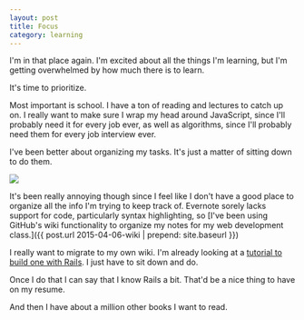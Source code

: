 ```yaml
---
layout: post
title: Focus
category: learning
---
```


I'm in that place again. I'm excited about all the things I'm learning, but I'm getting overwhelmed by how much there is to learn.

It's time to prioritize.

Most important is school. I have a ton of reading and lectures to catch up on. I really want to make sure I wrap my head around JavaScript, since I'll probably need it for every job ever, as well as algorithms, since I'll probably need them for every job interview ever.

I've been better about organizing my tasks. It's just a matter of sitting down to do them.

<img class="" src="/assets/comp/wk4tasks.png"/>

It's been really annoying though since I feel like I don't have a good place to organize all the info I'm trying to keep track of. Evernote sorely lacks support for code, particularly syntax highlighting, so [I've been using GitHub's wiki functionality to organize my notes for my web development class.]({{ post.url 2015-04-06-wiki | prepend: site.baseurl }}) 

I really want to migrate to my own wiki. I'm already looking at a [tutorial to build one with Rails](http://www.devx.com/webdev/Article/34200?trk=DXRSS_LATEST). I just have to sit down and do.

Once I do that I can say that I know Rails a bit. That'd be a nice thing to have on my resume.

And then I have about a million other books I want to read.